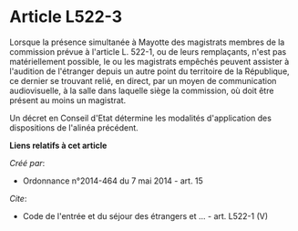 # Article L522-3

Lorsque la présence simultanée à Mayotte des magistrats membres de la commission prévue à l'article L. 522-1, ou de leurs
remplaçants, n'est pas matériellement possible, le ou les magistrats empêchés peuvent assister à l'audition de l'étranger
depuis un autre point du territoire de la République, ce dernier se trouvant relié, en direct, par un moyen de communication
audiovisuelle, à la salle dans laquelle siège la commission, où doit être présent au moins un magistrat. 

Un décret en Conseil d'Etat détermine les modalités d'application des dispositions de l'alinéa précédent.

**Liens relatifs à cet article**

_Créé par_:

  - Ordonnance n°2014-464 du 7 mai 2014 - art. 15

_Cite_:

  - Code de l'entrée et du séjour des étrangers et ... - art. L522-1 (V)
